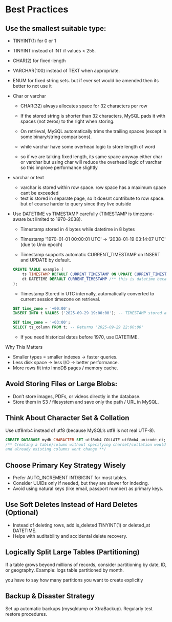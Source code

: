 # Best Practices

## Use the smallest suitable type:
- TINYINT(1) for 0 or 1
- TINYINT instead of INT if values < 255.
- CHAR(2) for fixed-length
- VARCHAR(100) instead of TEXT when appropriate.
- ENUM for fixed string sets. but if ever set would be amended then its better to not use it


- Char or varchar
    - CHAR(32) always allocates space for 32 characters per row
    - If the stored string is shorter than 32 characters, MySQL pads it with spaces (not zeros) to the right when storing.
    - On retrieval, MySQL automatically trims the trailing spaces (except in some binary/string comparisons).

    - while varchar have some overhead logic to store length of word 

    - so if we are talking fixed length, its same space anyway either char or varchar but using char will reduce the overhead logic of varchar so this improve performance slightly


- varchar or text
    - varchar is stored within row space. row space has a maximum space cant be exceeded 
    - text is stored in separate page, so it doesnt contribute to row space. but of course harder to query since they live outside


- Use DATETIME vs TIMESTAMP carefully (TIMESTAMP is timezone-aware but limited to 1970–2038).

    - Timestamp stored in 4 bytes while datetime in 8 bytes

    - Timestamp '1970-01-01 00:00:01 UTC' → '2038-01-19 03:14:07 UTC' (due to Unix epoch)

    - Timestamp supports automatic CURRENT_TIMESTAMP on INSERT and UPDATE by default.

    ```sql
    CREATE TABLE example (
        ts TIMESTAMP DEFAULT CURRENT_TIMESTAMP ON UPDATE CURRENT_TIMESTAMP,
        dt DATETIME DEFAULT CURRENT_TIMESTAMP /** this is datetime because in mysql < 5.6 Only one TIMESTAMP column per table could have: DEFAULT CURRENT_TIMESTAMP or ON UPDATE CURRENT_TIMESTAMP **/
    );
    ```

    - Timestamp Stored in UTC internally, automatically converted to current session timezone on retrieval.

    ```sql
    SET time_zone = '+00:00';
    INSERT INTO t VALUES ('2025-09-29 19:00:00'); -- TIMESTAMP stored as UTC

    SET time_zone = '+03:00';
    SELECT ts_column FROM t; -- Returns '2025-09-29 22:00:00'
    ```

    - If you need historical dates before 1970, use DATETIME.


Why This Matters

- Smaller types = smaller indexes → faster queries.
- Less disk space → less I/O → better performance.
- More rows fit into InnoDB pages / memory cache.

## Avoid Storing Files or Large Blobs:
- Don’t store images, PDFs, or videos directly in the database.
- Store them in S3 / filesystem and save only the path / URL in MySQL.


## Think About Character Set & Collation

Use utf8mb4 instead of utf8 (because MySQL’s utf8 is not real UTF-8).

``` sql 
CREATE DATABASE mydb CHARACTER SET utf8mb4 COLLATE utf8mb4_unicode_ci;
/** Creating a table/column without specifying charset/collation would fall back to utf8 
and already existing columns wont change **/
```


## Choose Primary Key Strategy Wisely

- Prefer AUTO_INCREMENT INT/BIGINT for most tables.
- Consider UUIDs only if needed, but they are slower for indexing.
- Avoid using natural keys (like email, passport number) as primary keys.


## Use Soft Deletes Instead of Hard Deletes (Optional)

- Instead of deleting rows, add is_deleted TINYINT(1) or deleted_at DATETIME.
- Helps with auditability and accidental delete recovery.

## Logically Split Large Tables (Partitioning)

If a table grows beyond millions of records, consider partitioning by date, ID, or geography.
Example: logs table partitioned by month.

you have to say how many partitions you want to create explicitly


## Backup & Disaster Strategy

Set up automatic backups (mysqldump or XtraBackup).
Regularly test restore procedures.